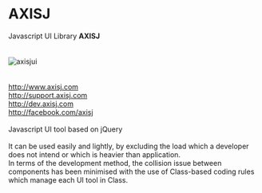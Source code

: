 AXISJ
=====

Javascript UI Library <b>AXISJ</b>
<br/>
<br/>
<br/>
<img src="http://www.axisj.com/html/img/axisjui.png" alt="axisjui" />
<br/>
<br/>
<br/>
<a href="http://www.axisj.com" target="_blank">http://www.axisj.com</a><br/>
<a href="http://support.axisj.com" target="_blank">http://support.axisj.com</a><br/>
<a href="http://dev.axisj.com" target="_blank">http://dev.axisj.com</a><br/>
<a href="http://http://facebook.com/axisj" target="_blank">http://facebook.com/axisj</a><br/>
<br/>
Javascript UI tool based on jQuery<br/>
<br/>
It can be used easily and lightly, by excluding the load which a developer does not intend or which is heavier than application.<br/>
In terms of the development method, the collision issue between components has been minimised with the use of Class-based coding rules which manage each UI tool in Class.<br/>
